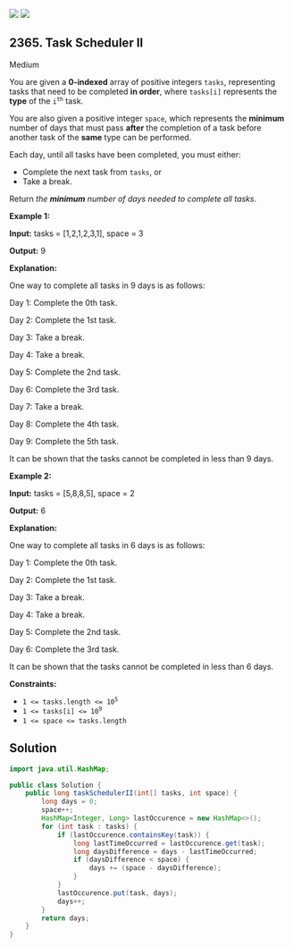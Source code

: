 [![](https://img.shields.io/github/stars/javadev/LeetCode-in-Java?label=Stars&style=flat-square)](https://github.com/javadev/LeetCode-in-Java)
[![](https://img.shields.io/github/forks/javadev/LeetCode-in-Java?label=Fork%20me%20on%20GitHub%20&style=flat-square)](https://github.com/javadev/LeetCode-in-Java/fork)

## 2365\. Task Scheduler II

Medium

You are given a **0-indexed** array of positive integers `tasks`, representing tasks that need to be completed **in order**, where `tasks[i]` represents the **type** of the <code>i<sup>th</sup></code> task.

You are also given a positive integer `space`, which represents the **minimum** number of days that must pass **after** the completion of a task before another task of the **same** type can be performed.

Each day, until all tasks have been completed, you must either:

*   Complete the next task from `tasks`, or
*   Take a break.

Return _the **minimum** number of days needed to complete all tasks_.

**Example 1:**

**Input:** tasks = [1,2,1,2,3,1], space = 3

**Output:** 9

**Explanation:** 

One way to complete all tasks in 9 days is as follows: 

Day 1: Complete the 0th task. 

Day 2: Complete the 1st task.

Day 3: Take a break.

Day 4: Take a break. 

Day 5: Complete the 2nd task. 

Day 6: Complete the 3rd task.

Day 7: Take a break. 

Day 8: Complete the 4th task. 

Day 9: Complete the 5th task. 

It can be shown that the tasks cannot be completed in less than 9 days.

**Example 2:**

**Input:** tasks = [5,8,8,5], space = 2

**Output:** 6

**Explanation:** 

One way to complete all tasks in 6 days is as follows:

Day 1: Complete the 0th task.

Day 2: Complete the 1st task. 

Day 3: Take a break.

Day 4: Take a break.

Day 5: Complete the 2nd task.

Day 6: Complete the 3rd task. 

It can be shown that the tasks cannot be completed in less than 6 days.

**Constraints:**

*   <code>1 <= tasks.length <= 10<sup>5</sup></code>
*   <code>1 <= tasks[i] <= 10<sup>9</sup></code>
*   `1 <= space <= tasks.length`

## Solution

```java
import java.util.HashMap;

public class Solution {
    public long taskSchedulerII(int[] tasks, int space) {
        long days = 0;
        space++;
        HashMap<Integer, Long> lastOccurence = new HashMap<>();
        for (int task : tasks) {
            if (lastOccurence.containsKey(task)) {
                long lastTimeOccurred = lastOccurence.get(task);
                long daysDifference = days - lastTimeOccurred;
                if (daysDifference < space) {
                    days += (space - daysDifference);
                }
            }
            lastOccurence.put(task, days);
            days++;
        }
        return days;
    }
}
```